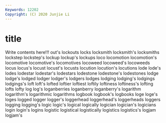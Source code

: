 ```yaml
---
Keywords: 12202
Copyright: (C) 2020 Junjie Li
---
```


# title

Write contents here!!!
out's 
lockouts 
locks 
locksmith 
locksmith's 
locksmiths 
lockstep 
lockstep's 
lockup
lockup's 
lockups 
loco 
locomotion 
locomotion's 
locomotive 
locomotive's 
locomotives 
locoweed 
locoweed's
locoweeds 
locus 
locus's 
locust 
locust's 
locusts 
locution 
locution's 
locutions 
lode
lode's 
lodes 
lodestar 
lodestar's 
lodestars 
lodestone 
lodestone's 
lodestones 
lodge 
lodge's
lodged 
lodger 
lodger's 
lodgers 
lodges 
lodging 
lodging's 
lodgings 
lodgings's 
loft
loft's 
lofted 
loftier 
loftiest 
loftily 
loftiness 
loftiness's 
lofting 
lofts 
lofty
log 
log's 
loganberries 
loganberry 
loganberry's 
logarithm 
logarithm's 
logarithmic 
logarithms 
logbook
logbook's 
logbooks 
loge 
loge's 
loges 
logged 
logger 
logger's 
loggerhead 
loggerhead's
loggerheads 
loggers 
logging 
logging's 
logic 
logic's 
logical 
logically 
logician 
logician's
logicians 
login 
login's 
logins 
logistic 
logistical 
logistically 
logistics 
logistics's 
logjam
logjam's 
